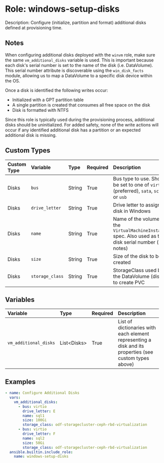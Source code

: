 # Role: windows-setup-disks

Description: Configure (initialize, partition and format) additional disks defined at provisioning time.

## Notes

When configuring additional disks deployed with the `winvm` role, make sure the same `vm_additional_disks` variable is used. This is important because each disk's serial number is set to the name of the disk (i.e. DataVolume). This serial number attribute is discoverable using the `win_disk_facts` module, allowing us to map a DataVolume to a specific disk device within the OS.

Once a disk is identified the following writes occur:
* Initialized with a GPT partition table
* A single partition is created that consumes all free space on the disk
* Disk is formatted with NTFS

Since this role is typically used during the provisioning process, additional disks should be uninitialized. For added safety, none of the write actions will occur if any identified additional disk has a partition or an expected additional disk is missing.

## Custom Types

|Custom Type|Variable|Type|Required|Description|
|:---|:---|:---|:---|:---|
|Disks|`bus`|String|True|Bus type to use. Should be set to one of `virtio` (preferred), `sata`, `scsi` or `usb`|
|Disks|`drive_letter`|String|True|Drive letter to assign disk in Windows|
|Disks|`name`|String|True|Name of the volume in the `VirtualMachineInstance` spec. Also used as the disk serial number (see notes)|
|Disks|`size`|String|True|Size of the disk to be created|
|Disks|`storage_class`|String|True|StorageClass used by the DataVolume (disk) to create PVC|

## Variables

|Variable|Type|Required|Description|
|:---|:---|:---|:---|
|`vm_additional_disks`|List\<Disks\>|True|List of dictionaries with each element representing a disk and its properties (see custom types above)|

## Examples

```yaml
- name: Configure Additional Disks
  vars:
    vm_additional_disks:
      - bus: virtio
        drive_letter: E
        name: sql1
        size: 100Gi
        storage_class: odf-storagecluster-ceph-rbd-virtualization
      - bus: virtio
        drive_letter: F
        name: sql2
        size: 50Gi
        storage_class: odf-storagecluster-ceph-rbd-virtualization
  ansible.builtin.include_role:
    name: windows-setup-disks
```
